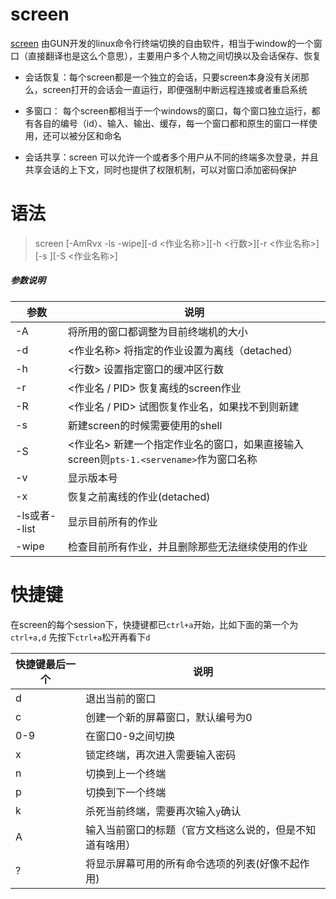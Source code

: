 # screen 
[screen](http://www.gnu.org/software/screen/) 由GUN开发的linux命令行终端切换的自由软件，相当于window的一个窗口（直接翻译也是这么个意思），主要用户多个人物之间切换以及会话保存、恢复

* 会话恢复：每个screen都是一个独立的会话，只要screen本身没有关闭那么，screen打开的会话会一直运行，即便强制中断远程连接或者重启系统

* 多窗口： 每个screen都相当于一个windows的窗口，每个窗口独立运行，都有各自的编号（id）、输入、输出、缓存，每一个窗口都和原生的窗口一样使用，还可以被分区和命名

* 会话共享：screen 可以允许一个或者多个用户从不同的终端多次登录，并且共享会话的上下文，同时也提供了权限机制，可以对窗口添加密码保护


# 语法

> screen [-AmRvx -ls -wipe][-d <作业名称>][-h <行数>][-r <作业名称>][-s ][-S <作业名称>]

##### 参数说明

| 参数          | 说明                                                                                   |
| ------------- | -------------------------------------------------------------------------------------- |
| -A            | 将所用的窗口都调整为目前终端机的大小                                                   |
| -d            | <作业名称> 将指定的作业设置为离线（detached）                                          |
| -h            | <行数>  设置指定窗口的缓冲区行数                                                       |
| -r            | <作业名 / PID> 恢复离线的screen作业                                                    |
| -R            | <作业名 / PID> 试图恢复作业名，如果找不到则新建                                        |
| -s            | 新建screen的时候需要使用的shell                                                        |
| -S            | <作业名> 新建一个指定作业名的窗口，如果直接输入screen则`pts-1.<servename>`作为窗口名称 |
| -v            | 显示版本号                                                                             |
| -x            | 恢复之前离线的作业(detached)                                                           |
| -ls或者--list | 显示目前所有的作业                                                                     |
| -wipe         | 检查目前所有作业，并且删除那些无法继续使用的作业                                       |


# 快捷键
在screen的每个session下，快捷键都已`ctrl+a`开始，比如下面的第一个为`ctrl+a,d` 先按下`ctrl+a`松开再看下`d`

| 快捷键最后一个 | 说明                                                     |
| -------------- | -------------------------------------------------------- |
| d              | 退出当前的窗口                                           |
| c              | 创建一个新的屏幕窗口，默认编号为0                        |
| 0-9            | 在窗口0-9之间切换                                        |
| x              | 锁定终端，再次进入需要输入密码                           |
| n              | 切换到上一个终端                                         |
| p              | 切换到下一个终端                                         |
| k              | 杀死当前终端，需要再次输入`y`确认                        |
| A              | 输入当前窗口的标题（官方文档这么说的，但是不知道有啥用） |
| ?              | 将显示屏幕可用的所有命令选项的列表(好像不起作用)         |



